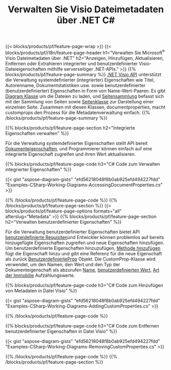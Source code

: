 ﻿---
title: Verwalten Sie Visio Dateimetadaten über .NET C#
url: /de/net/metadata/
description: Anzeigen, Hinzufügen, Bearbeiten, Entfernen oder Extrahieren von Metadaten von Visio Dateien mit nur wenigen Zeilen C# Code
---
{{< blocks/products/pf/feature-page-wrap >}}
{{< blocks/products/pf/i18n/feature-page-header h1="Verwalten Sie Microsoft<sup>&reg;</sup> Visio Dateimetadaten über .NET" h2="Anzeigen, Hinzufügen, Aktualisieren, Entfernen oder Extrahieren integrierter und benutzerdefinierter Visio-Dateieigenschaften mithilfe serverseitiger .NET-APIs." >}}
{{% blocks/products/pf/feature-page-summary %}}
[.NET Visio API](/diagram/net/) unterstützt die Verwaltung systemdefinierter (integrierter) Eigenschaften wie Titel, Autorenname, Dokumentstatistiken usw. sowie benutzerdefinierter (benutzerdefinierter) Eigenschaften in Form von Name-Wert-Paaren. Es gibt [Diagram Klasse](https://apireference.aspose.com/diagram/net/aspose.diagram/diagram) um die Dateien zu laden, und [Seitensammlung](https://apireference.aspose.com/diagram/net/aspose.diagram/pagecollection) befasst sich mit der Sammlung von Seiten sowie [Seitenklasse](https://apireference.aspose.com/diagram/net/aspose.diagram/page) zur Darstellung einer einzelnen Seite. Zusammen mit diesen Klassen, documentproperties, macht customprops den Prozess für die Metadatenverwaltung einfach. 
{{% /blocks/products/pf/feature-page-summary %}}

{{% blocks/products/pf/feature-page-section h2="Integrierte Eigenschaften verwalten" %}}

Für die Verwaltung systemdefinierter Eigenschaften stellt API bereit [Dokumenteigenschaften](https://apireference.aspose.com/diagram/net/aspose.diagram/documentproperties), und Programmierer können einfach auf eine integrierte Eigenschaft zugreifen und ihren Wert aktualisieren. 

{{% blocks/products/pf/feature-page-code h3="C# Code zum Verwalten integrierter Eigenschaften" %}}

{{< gist "aspose-diagram-gists" "efd56218048f8b0ab925efd494227fdd" "Examples-CSharp-Working-Diagrams-AccessingDocumentProperties.cs" >}}

{{% /blocks/products/pf/feature-page-code %}}
{{% /blocks/products/pf/feature-page-section %}}
{{< blocks/products/pf/feature-page-options formats="all" afterslug="Metadata" >}}
{{% blocks/products/pf/feature-page-section h2="Verwalten benutzerdefinierter Eigenschaften" %}}

Für die Verwaltung benutzerdefinierter Eigenschaften bietet API [benutzerdefinierte Requisiten](https://apireference.aspose.com/diagram/net/aspose.diagram/documentproperties/properties/customprops)und Entwickler können problemlos auf bereits hinzugefügte Eigenschaften zugreifen und neue Eigenschaften hinzufügen. Um benutzerdefinierte Eigenschaften hinzuzufügen, [Methode hinzufügen](https://apireference.aspose.com/diagram/net/aspose.diagram/custompropcollection/methods/add)  fügt die Eigenschaft hinzu und gibt eine Referenz für die neue Eigenschaft als zurück [BenutzerdefinierteProp](https://apireference.aspose.com/diagram/net/aspose.diagram/customprop) Objekt. Die CustomProp-Klasse wird verwendet, um den Namen, den Wert und den Typ der Dokumenteigenschaft als abzurufen [Name](https://apireference.aspose.com/diagram/net/aspose.diagram/customprop/properties/name), [benutzerdefinierten Wert](https://apireference.aspose.com/diagram/net/aspose.diagram/customprop/properties/customvalue), [Art der Immobilie](https://apireference.aspose.com/diagram/net/aspose.diagram/customprop/properties/proptype) Aufzählungswerte. 
 
{{% blocks/products/pf/feature-page-code h3="C# Code zum Hinzufügen von Metadaten in Datei Visio" %}}

{{< gist "aspose-diagram-gists" "efd56218048f8b0ab925efd494227fdd" "Examples-CSharp-Working-Diagrams-AddingCustomProperties.cs" >}}

{{% /blocks/products/pf/feature-page-code %}}


{{% blocks/products/pf/feature-page-code h3="C# Code zum Entfernen benutzerdefinierter Eigenschaften in Datei Visio" %}}

{{< gist "aspose-diagram-gists" "efd56218048f8b0ab925efd494227fdd" "Examples-CSharp-Working-Diagrams-RemovingCustomProperties.cs" >}}

{{% /blocks/products/pf/feature-page-code %}}
{{% /blocks/products/pf/feature-page-section %}}

